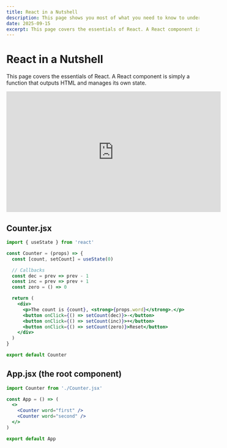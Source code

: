 ```yaml
---
title: React in a Nutshell
description: This page shows you most of what you need to know to understand React.
date: 2025-09-15
excerpt: This page covers the essentials of React. A React component is simply a function that outputs HTML and manages its own state.
---
```

# React in a Nutshell

This page covers the essentials of React. A React component is simply a function that outputs HTML and manages its own state.

<iframe width="560" height="315" src="https://www.youtube.com/embed/OA5JAmTcTz4?si=3thxFpQE6-ESJ0aJ" title="YouTube video player" frameborder="0" allow="accelerometer; autoplay; clipboard-write; encrypted-media; gyroscope; picture-in-picture; web-share" referrerpolicy="strict-origin-when-cross-origin" allowfullscreen></iframe>

## Counter.jsx

```jsx
import { useState } from 'react'

const Counter = (props) => {
  const [count, setCount] = useState(0)

  // Callbacks
  const dec = prev => prev - 1
  const inc = prev => prev + 1
  const zero = () => 0

  return (
    <div>
      <p>The count is {count}, <strong>{props.word}</strong>.</p>
      <button onClick={() => setCount(dec)}>-</button>
      <button onClick={() => setCount(inc)}>+</button>
      <button onClick={() => setCount(zero)}>Reset</button>
    </div>
  )
}

export default Counter
```

## App.jsx (the root component)

```jsx
import Counter from './Counter.jsx'

const App = () => (
  <>
    <Counter word="first" />
    <Counter word="second" />
  </>
)

export default App
```